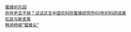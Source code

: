   
[蜜蜂的乐园](http://www.dianyue.me/archives/606/0534yjic8lcawt9x/)  
[痘痘老去不掉？试试这支中国农科院蜜蜂研究所60年的科研成果](http://www.dianyue.me/archives/489/zi9ic6vseodg8fv8/)  
[松鼠与断舍离](http://www.dianyue.me/archives/829/g4777s7c7scbjsm6/)  
[畅游杨柳“蜜蜂尖”](http://www.dianyue.me/archives/912/4qjppnsosb9pruxq/)